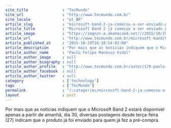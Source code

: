 ```yaml
---
site_title               : "TecMundo"
site_url                 : "http://www.tecmundo.com.br"
site_locale              : "pt_BR"
article_slug             : "microsoft-band-2-ja-comecou-a-ser-enviado-para-quem-fez-a-pre-compra"
article_title            : "Microsoft Band 2 já começou a ser enviado para quem fez a pré-compra"
article_image            : "https://imgnzn-a.akamaized.net///2015/10/29/29151303270200-t1200x480.jpg"
article_url              : "http://www.tecmundo.com.br/microsoft-band/88692-microsoft-band-2-comecou-enviado-pre-compra.htm"
article_published_at     : "2015-10-29T16:18:54-02:00"
article_description      : "Por mais que as notícias indiquem que o Microsoft Band 2 estará disponível apenas a partir de amanhã, dia 30, diversas postagens desde terça-feira (27) indicam que o produto já foi enviado para quem já fez a pré-compra."
article_author_name      : "Paulo Felipe Manosso Vidal"
article_author_image     : null
article_author_biography : null
article_author_profile   : "http://www.tecmundo.com.br/autor/179-paulo-felipe-manosso-vidal/"
article_author_facebook  : null
article_author_twitter   : null
category                 : ['technology']
tags                     : ['TecMundo']
permalink                : "/:categories/microsoft-band-2-ja-comecou-a-ser-enviado-para-quem-fez-a-pre-compra/"
layout                   : post
---
```


Por mais que as notícias indiquem que o Microsoft Band 2 estará disponível apenas a partir de amanhã, dia 30, diversas postagens desde terça-feira (27) indicam que o produto já foi enviado para quem já fez a pré-compra.
